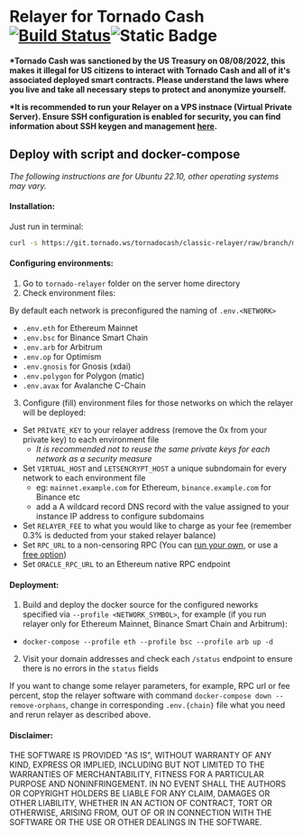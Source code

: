 # Relayer for Tornado Cash [![Build Status](https://github.com/tornadocash/relayer/workflows/build/badge.svg)](https://github.com/tornadocash/relayer/actions)![Static Badge](https://img.shields.io/badge/version-5.1.0-blue?logo=docker)

**\*Tornado Cash was sanctioned by the US Treasury on 08/08/2022, this makes it illegal for US citizens to interact with Tornado Cash and all of it's associated deployed smart contracts. Please understand the laws where you live and take all necessary steps to protect and anonymize yourself.**

**\*It is recommended to run your Relayer on a VPS instnace (Virtual Private Server). Ensure SSH configuration is enabled for security, you can find information about SSH keygen and management [here](https://www.ssh.com/academy/ssh/keygen).**

## Deploy with script and docker-compose

_The following instructions are for Ubuntu 22.10, other operating systems may vary._

#### Installation:

Just run in terminal:

```bash
curl -s https://git.tornado.ws/tornadocash/classic-relayer/raw/branch/main/install.sh | bash
```

#### Configuring environments:

1. Go to `tornado-relayer` folder on the server home directory
2. Check environment files:

 By default each network is preconfigured the naming of `.env.<NETWORK>`

-   `.env.eth` for Ethereum Mainnet
-   `.env.bsc` for Binance Smart Chain
-   `.env.arb` for Arbitrum
-   `.env.op` for Optimism
-   `.env.gnosis` for Gnosis (xdai)
-   `.env.polygon` for Polygon (matic)
-   `.env.avax` for Avalanche C-Chain

 3. Configure (fill) environment files for those networks on which the relayer will be deployed:

-   Set `PRIVATE_KEY` to your relayer address (remove the 0x from your private key) to each environment file
    -   _It is recommended not to reuse the same private keys for each network as a security measure_
-   Set `VIRTUAL_HOST` and `LETSENCRYPT_HOST` a unique subndomain for every network to each environment file
    -   eg: `mainnet.example.com` for Ethereum, `binance.example.com` for Binance etc
    -   add a A wildcard record DNS record with the value assigned to your instance IP address to configure subdomains
-   Set `RELAYER_FEE` to what you would like to charge as your fee (remember 0.3% is deducted from your staked relayer balance)
-   Set `RPC_URL` to a non-censoring RPC (You can [run your own](https://github.com/feshchenkod/rpc-nodes), or use a [free option](https://chainnodes.org/))
-   Set `ORACLE_RPC_URL` to an Ethereum native RPC endpoint

#### Deployment:

1. Build and deploy the docker source for the configured neworks specified via `--profile <NETWORK_SYMBOL>`, for example (if you run relayer only for Ethereum Mainnet, Binance Smart Chain and Arbitrum):

-   `docker-compose --profile eth --profile bsc --profile arb up -d`

2. Visit your domain addresses and check each `/status` endpoint to ensure there is no errors in the `status` fields

If you want to change some relayer parameters, for example, RPC url or fee percent, stop the relayer software with command `docker-compose down --remove-orphans`, change in corresponding `.env.{chain}` file what you need and rerun relayer as described above.

#### Disclaimer:

THE SOFTWARE IS PROVIDED "AS IS", WITHOUT WARRANTY OF ANY KIND, EXPRESS OR IMPLIED, INCLUDING BUT NOT LIMITED TO THE WARRANTIES OF MERCHANTABILITY, FITNESS FOR A PARTICULAR PURPOSE AND NONINFRINGEMENT. IN NO EVENT SHALL THE AUTHORS OR COPYRIGHT HOLDERS BE LIABLE FOR ANY CLAIM, DAMAGES OR OTHER LIABILITY, WHETHER IN AN ACTION OF CONTRACT, TORT OR OTHERWISE, ARISING FROM, OUT OF OR IN CONNECTION WITH THE SOFTWARE OR THE USE OR OTHER DEALINGS IN THE SOFTWARE.
